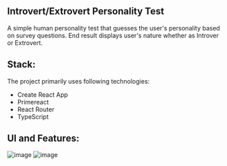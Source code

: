 ## Introvert/Extrovert Personality Test
A simple human personality test that guesses the user's personality based on survey questions. End result displays user's nature whether as Introver or Extrovert.

## Stack:
The project primarily uses following technologies:
- Create React App
- Primereact
- React Router
- TypeScript

## UI and Features:
![image](https://user-images.githubusercontent.com/22314247/156674010-883b71f6-1833-4929-875d-919d268e4f4f.png)
![image](https://user-images.githubusercontent.com/22314247/156674026-95369d7d-41c9-4630-80db-a49615a3b326.png)
